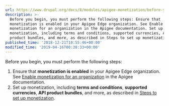 ```yaml
---
url: https://www.drupal.org/docs/8/modules/apigee-monetization/before-you-begin
description: >-
  Before you begin, you must perform the following steps: Ensure that
  monetization is enabled in your Apigee Edge organization. See Enable
  monetization for an organization in the Apigee documentation. Set up
  monetization, including terms and conditions, supported currencies, API
  product bundles, and more, as described in Steps to set up monetization.
published_time: '2018-12-21T18:55:46+00:00'
modified_time: '2019-04-16T00:38:33+00:00'
---
```

Before you begin, you must perform the following steps:

1. Ensure that **monetization is enabled** in your Apigee Edge organization. See [Enable monetization for an organization](https://docs.apigee.com/api-platform/monetization/enabling-monetization-organization) in the Apigee documentation.
2. Set up monetization, including **terms and conditions**, **supported currencies**, **API product bundles**, and more, as described in [Steps to set up monetization](https://docs.apigee.com/api-platform/monetization/set-monetization).